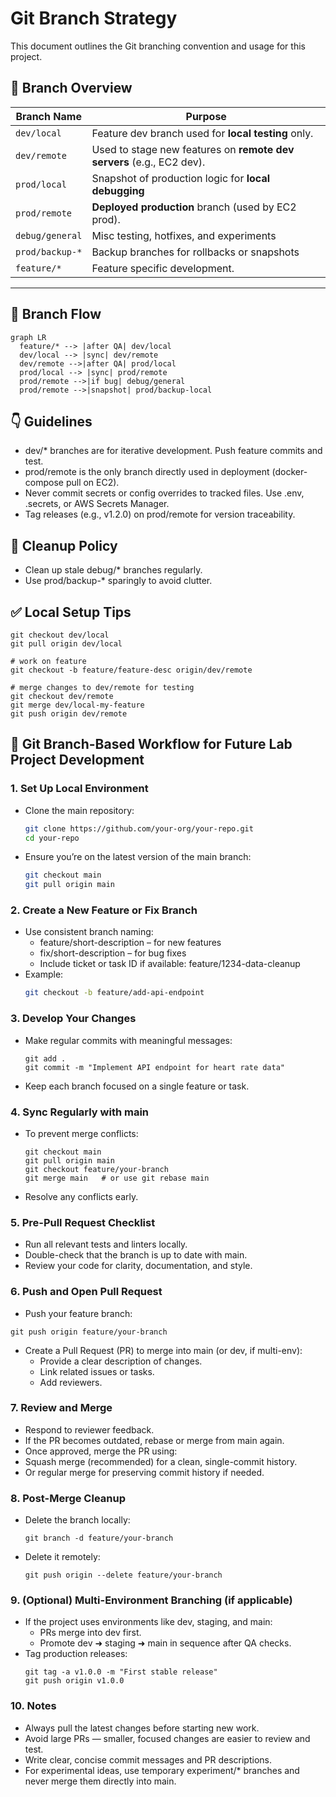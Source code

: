 # Git Branch Strategy

This document outlines the Git branching convention and usage for this project.



## 🔄 Branch Overview

| Branch Name        | Purpose                                             |
|--------------------|-----------------------------------------------------|
| `dev/local`        | Feature dev branch used for **local testing** only. |
| `dev/remote`       | Used to stage new features on **remote dev servers** (e.g., EC2 dev). |
| `prod/local`       | Snapshot of production logic for **local debugging** |
| `prod/remote`      | **Deployed production** branch (used by EC2 prod).  |
| `debug/general`    | Misc testing, hotfixes, and experiments             |
| `prod/backup-*`    | Backup branches for rollbacks or snapshots          |
| `feature/*`        | Feature specific development.                       |

---

## 🧬 Branch Flow

```mermaid
graph LR
  feature/* --> |after QA| dev/local
  dev/local --> |sync| dev/remote
  dev/remote -->|after QA| prod/local
  prod/local --> |sync| prod/remote
  prod/remote -->|if bug| debug/general
  prod/remote -->|snapshot| prod/backup-local
```

## 👇 Guidelines
- dev/* branches are for iterative development. Push feature commits and test.
- prod/remote is the only branch directly used in deployment (docker-compose pull on EC2).
- Never commit secrets or config overrides to tracked files. Use .env, .secrets, or AWS Secrets Manager.
- Tag releases (e.g., v1.2.0) on prod/remote for version traceability.

## 🧹 Cleanup Policy
- Clean up stale debug/* branches regularly.
- Use prod/backup-* sparingly to avoid clutter.

## ✅ Local Setup Tips
```
git checkout dev/local
git pull origin dev/local

# work on feature
git checkout -b feature/feature-desc origin/dev/remote

# merge changes to dev/remote for testing
git checkout dev/remote
git merge dev/local-my-feature
git push origin dev/remote
```


## 🔧 Git Branch-Based Workflow for Future Lab Project Development
### 1. Set Up Local Environment
- Clone the main repository:
  ```bash
  git clone https://github.com/your-org/your-repo.git
  cd your-repo
  ```

- Ensure you’re on the latest version of the main branch:
  ```bash
  git checkout main
  git pull origin main
  ```

### 2. Create a New Feature or Fix Branch
 - Use consistent branch naming:
   - feature/short-description – for new features
   - fix/short-description – for bug fixes
   - Include ticket or task ID if available: feature/1234-data-cleanup
 - Example:
      ```bash
      git checkout -b feature/add-api-endpoint
      ```
### 3. Develop Your Changes
 - Make regular commits with meaningful messages:
      ```
      git add .
      git commit -m "Implement API endpoint for heart rate data"
      ```
 - Keep each branch focused on a single feature or task.

### 4. Sync Regularly with main
- To prevent merge conflicts:
  ```
  git checkout main
  git pull origin main
  git checkout feature/your-branch
  git merge main   # or use git rebase main
  ```
- Resolve any conflicts early.

### 5. Pre-Pull Request Checklist
 - Run all relevant tests and linters locally.
 - Double-check that the branch is up to date with main.
 - Review your code for clarity, documentation, and style.

### 6. Push and Open Pull Request
 - Push your feature branch:
  ```
  git push origin feature/your-branch
  ```
 - Create a Pull Request (PR) to merge into main (or dev, if multi-env):
    - Provide a clear description of changes.
    - Link related issues or tasks.
    - Add reviewers.

### 7. Review and Merge
 - Respond to reviewer feedback.
 - If the PR becomes outdated, rebase or merge from main again.
 - Once approved, merge the PR using:
 - Squash merge (recommended) for a clean, single-commit history.
 - Or regular merge for preserving commit history if needed.

### 8. Post-Merge Cleanup
 - Delete the branch locally:
   ```
   git branch -d feature/your-branch
   ```
 - Delete it remotely:
   ```
   git push origin --delete feature/your-branch
   ```

### 9. (Optional) Multi-Environment Branching (if applicable)
 - If the project uses environments like dev, staging, and main:
   - PRs merge into dev first.
   - Promote dev ➜ staging ➜ main in sequence after QA checks.
 - Tag production releases:
   ```
   git tag -a v1.0.0 -m "First stable release"
   git push origin v1.0.0
   ```

### 10. Notes
 - Always pull the latest changes before starting new work.
 - Avoid large PRs — smaller, focused changes are easier to review and test.
 - Write clear, concise commit messages and PR descriptions.
 - For experimental ideas, use temporary experiment/* branches and never merge them directly into main.